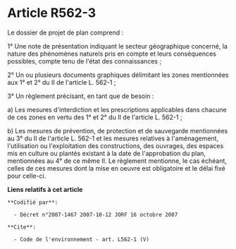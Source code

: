 # Article R562-3

Le dossier de projet de plan comprend : 

1° Une note de présentation indiquant le secteur géographique concerné, la nature des phénomènes naturels pris en compte et
leurs conséquences possibles, compte tenu de l'état des connaissances ; 

2° Un ou plusieurs documents graphiques délimitant les zones mentionnées aux 1° et 2° du II de l'article L. 562-1 ; 

3° Un règlement précisant, en tant que de besoin : 

a) Les mesures d'interdiction et les prescriptions applicables dans chacune de ces zones en vertu des 1° et 2° du II de
l'article L. 562-1 ; 

b) Les mesures de prévention, de protection et de sauvegarde mentionnées au 3° du II de l'article L. 562-1 et les mesures
relatives à l'aménagement, l'utilisation ou l'exploitation des constructions, des ouvrages, des espaces mis en culture ou
plantés existant à la date de l'approbation du plan, mentionnées au 4° de ce même II. Le règlement mentionne, le cas échéant,
celles de ces mesures dont la mise en oeuvre est obligatoire et le délai fixé pour celle-ci.

**Liens relatifs à cet article**

	**Codifié par**:

	  - Décret n°2007-1467 2007-10-12 JORF 16 octobre 2007

	**Cite**:

	  - Code de l'environnement - art. L562-1 (V)
